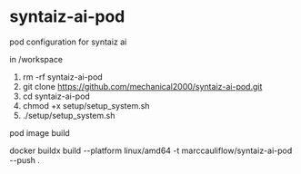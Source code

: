 # syntaiz-ai-pod

pod configuration for syntaiz ai

in /workspace

1. rm -rf syntaiz-ai-pod
2. git clone https://github.com/mechanical2000/syntaiz-ai-pod.git
3. cd syntaiz-ai-pod
4. chmod +x setup/setup_system.sh
5. ./setup/setup_system.sh

pod image build

docker buildx build --platform linux/amd64 -t marccauliflow/syntaiz-ai-pod --push .

